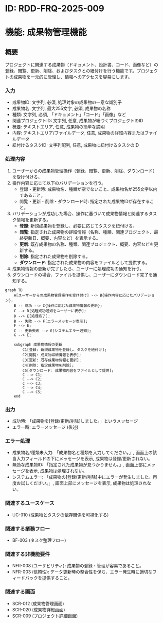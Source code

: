 # ID: RDD-FRQ-2025-009

# 機能: 成果物管理機能

## 概要

プロジェクトに関連する成果物（ドキュメント、設計書、コード、画像など）の登録、閲覧、更新、削除、およびタスクとの紐付けを行う機能です。プロジェクトの成果物を一元的に管理し、情報へのアクセスを容易にします。

### 入力

- 成果物ID: 文字列, 必須, 処理対象の成果物の一意な識別子
- 成果物名: 文字列, 最大255文字, 必須, 成果物の名称
- 種類: 文字列, 必須, 「ドキュメント」「コード」「画像」など
- 関連プロジェクトID: 文字列, 任意, 成果物が紐づくプロジェクトのID
- 概要: テキストエリア, 任意, 成果物の簡単な説明
- 内容: テキストエリア/ファイルデータ, 任意, 成果物の詳細内容またはファイルデータ
- 紐付けるタスクID: 文字列配列, 任意, 成果物に紐付けるタスクのID

### 処理内容

1. ユーザーからの成果物管理操作（登録、閲覧、更新、削除、ダウンロード）を受け付ける。
1. 操作内容に応じて以下のバリデーションを行う。
   - 登録・更新時: 成果物名、種類が空でないこと、成果物名が255文字以内であること。
   - 閲覧・更新・削除・ダウンロード時: 指定された成果物IDが存在すること。
1. バリデーションが成功した場合、操作に基づいて成果物情報と関連するタスク情報を更新する。
   - **登録**: 新規成果物を登録し、必要に応じてタスクを紐付ける。
   - **閲覧**: 指定された成果物の詳細情報（名称、種類、関連プロジェクト、最終更新日、概要、内容など）を表示する。
   - **更新**: 既存成果物の名称、種類、関連プロジェクト、概要、内容などを更新する。
   - **削除**: 指定された成果物を削除する。
   - **ダウンロード**: 指定された成果物の内容をファイルとして提供する。
1. 成果物情報の更新が完了したら、ユーザーに処理成功の通知を行う。
1. ダウンロードの場合、ファイルを提供し、ユーザーにダウンロード完了を通知する。

```mermaid
graph TD
    A[ユーザーからの成果物管理操作を受け付け] --> B{操作内容に応じたバリデーション};
    B -- 成功 --> C{操作に応じた成果物情報の更新};
    C --> D[処理成功通知をユーザーに表示];
    D --> E[処理終了];
    B -- 失敗 --> F[エラーメッセージ表示];
    F --> E;
    C -- 更新失敗 --> G[システムエラー通知];
    G --> E;

    subgraph 成果物情報の更新
        C1[登録: 新規成果物を登録し、タスクを紐付け];
        C2[閲覧: 成果物詳細情報を表示];
        C3[更新: 既存成果物情報を更新];
        C4[削除: 指定成果物を削除];
        C5[ダウンロード: 成果物内容をファイルとして提供];
        C --> C1;
        C --> C2;
        C --> C3;
        C --> C4;
        C --> C5;
    end
```

### 出力

- 成功時: 「成果物を[登録/更新/削除]しました。」というメッセージ
- エラー時: エラーメッセージ (後述)

### エラー処理

- 成果物名/種類未入力: 「成果物名と種類を入力してください。」, 画面上の該当入力フィールドの下にメッセージを表示, 成果物は登録/更新されない。
- 無効な成果物ID: 「指定された成果物が見つかりません。」, 画面上部にメッセージを表示, 成果物は処理されない。
- システムエラー: 「成果物の[登録/更新/削除]中にエラーが発生しました。再度お試しください。」, 画面上部にメッセージを表示, 成果物は処理されない。

### 関連するユースケース

- UC-010 (成果物とタスクの依存関係を可視化する)

### 関連する業務フロー

- BF-003 (タスク整理フロー)

### 関連する非機能要件

- NFR-008 (ユーザビリティ): 成果物の登録・管理が容易であること。
- NFR-003
  (信頼性): データ更新時の整合性を保ち、エラー発生時に適切なフィードバックを提供すること。

### 関連する画面

- SCR-012 (成果物管理画面)
- SCR-020 (成果物詳細画面)
- SCR-009 (プロジェクト詳細画面)
